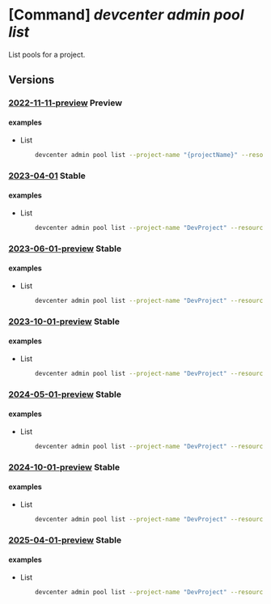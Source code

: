 # [Command] _devcenter admin pool list_

List pools for a project.

## Versions

### [2022-11-11-preview](/Resources/mgmt-plane/L3N1YnNjcmlwdGlvbnMve30vcmVzb3VyY2Vncm91cHMve30vcHJvdmlkZXJzL21pY3Jvc29mdC5kZXZjZW50ZXIvcHJvamVjdHMve30vcG9vbHM=/2022-11-11-preview.xml) **Preview**

<!-- mgmt-plane /subscriptions/{}/resourcegroups/{}/providers/microsoft.devcenter/projects/{}/pools 2022-11-11-preview -->

#### examples

- List
    ```bash
        devcenter admin pool list --project-name "{projectName}" --resource-group "rg1"
    ```

### [2023-04-01](/Resources/mgmt-plane/L3N1YnNjcmlwdGlvbnMve30vcmVzb3VyY2Vncm91cHMve30vcHJvdmlkZXJzL21pY3Jvc29mdC5kZXZjZW50ZXIvcHJvamVjdHMve30vcG9vbHM=/2023-04-01.xml) **Stable**

<!-- mgmt-plane /subscriptions/{}/resourcegroups/{}/providers/microsoft.devcenter/projects/{}/pools 2023-04-01 -->

#### examples

- List
    ```bash
        devcenter admin pool list --project-name "DevProject" --resource-group "rg1"
    ```

### [2023-06-01-preview](/Resources/mgmt-plane/L3N1YnNjcmlwdGlvbnMve30vcmVzb3VyY2Vncm91cHMve30vcHJvdmlkZXJzL21pY3Jvc29mdC5kZXZjZW50ZXIvcHJvamVjdHMve30vcG9vbHM=/2023-06-01-preview.xml) **Stable**

<!-- mgmt-plane /subscriptions/{}/resourcegroups/{}/providers/microsoft.devcenter/projects/{}/pools 2023-06-01-preview -->

#### examples

- List
    ```bash
        devcenter admin pool list --project-name "DevProject" --resource-group "rg1"
    ```

### [2023-10-01-preview](/Resources/mgmt-plane/L3N1YnNjcmlwdGlvbnMve30vcmVzb3VyY2Vncm91cHMve30vcHJvdmlkZXJzL21pY3Jvc29mdC5kZXZjZW50ZXIvcHJvamVjdHMve30vcG9vbHM=/2023-10-01-preview.xml) **Stable**

<!-- mgmt-plane /subscriptions/{}/resourcegroups/{}/providers/microsoft.devcenter/projects/{}/pools 2023-10-01-preview -->

#### examples

- List
    ```bash
        devcenter admin pool list --project-name "DevProject" --resource-group "rg1"
    ```

### [2024-05-01-preview](/Resources/mgmt-plane/L3N1YnNjcmlwdGlvbnMve30vcmVzb3VyY2Vncm91cHMve30vcHJvdmlkZXJzL21pY3Jvc29mdC5kZXZjZW50ZXIvcHJvamVjdHMve30vcG9vbHM=/2024-05-01-preview.xml) **Stable**

<!-- mgmt-plane /subscriptions/{}/resourcegroups/{}/providers/microsoft.devcenter/projects/{}/pools 2024-05-01-preview -->

#### examples

- List
    ```bash
        devcenter admin pool list --project-name "DevProject" --resource-group "rg1"
    ```

### [2024-10-01-preview](/Resources/mgmt-plane/L3N1YnNjcmlwdGlvbnMve30vcmVzb3VyY2Vncm91cHMve30vcHJvdmlkZXJzL21pY3Jvc29mdC5kZXZjZW50ZXIvcHJvamVjdHMve30vcG9vbHM=/2024-10-01-preview.xml) **Stable**

<!-- mgmt-plane /subscriptions/{}/resourcegroups/{}/providers/microsoft.devcenter/projects/{}/pools 2024-10-01-preview -->

#### examples

- List
    ```bash
        devcenter admin pool list --project-name "DevProject" --resource-group "rg1"
    ```

### [2025-04-01-preview](/Resources/mgmt-plane/L3N1YnNjcmlwdGlvbnMve30vcmVzb3VyY2Vncm91cHMve30vcHJvdmlkZXJzL21pY3Jvc29mdC5kZXZjZW50ZXIvcHJvamVjdHMve30vcG9vbHM=/2025-04-01-preview.xml) **Stable**

<!-- mgmt-plane /subscriptions/{}/resourcegroups/{}/providers/microsoft.devcenter/projects/{}/pools 2025-04-01-preview -->

#### examples

- List
    ```bash
        devcenter admin pool list --project-name "DevProject" --resource-group "rg1"
    ```

